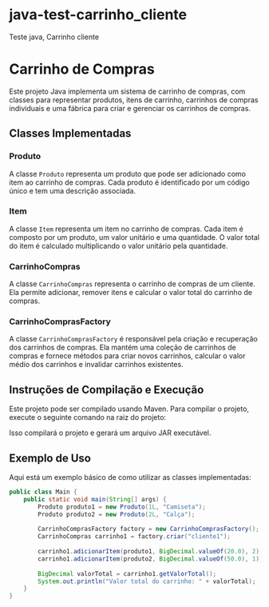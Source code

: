 # java-test-carrinho_cliente
Teste java, Carrinho cliente
# Carrinho de Compras

Este projeto Java implementa um sistema de carrinho de compras, com classes para representar produtos, itens de carrinho, carrinhos de compras individuais e uma fábrica para criar e gerenciar os carrinhos de compras.

## Classes Implementadas

### Produto

A classe `Produto` representa um produto que pode ser adicionado como item ao carrinho de compras. Cada produto é identificado por um código único e tem uma descrição associada.

### Item

A classe `Item` representa um item no carrinho de compras. Cada item é composto por um produto, um valor unitário e uma quantidade. O valor total do item é calculado multiplicando o valor unitário pela quantidade.

### CarrinhoCompras

A classe `CarrinhoCompras` representa o carrinho de compras de um cliente. Ela permite adicionar, remover itens e calcular o valor total do carrinho de compras.

### CarrinhoComprasFactory

A classe `CarrinhoComprasFactory` é responsável pela criação e recuperação dos carrinhos de compras. Ela mantém uma coleção de carrinhos de compras e fornece métodos para criar novos carrinhos, calcular o valor médio dos carrinhos e invalidar carrinhos existentes.

## Instruções de Compilação e Execução

Este projeto pode ser compilado usando Maven. Para compilar o projeto, execute o seguinte comando na raiz do projeto:



Isso compilará o projeto e gerará um arquivo JAR executável.

## Exemplo de Uso

Aqui está um exemplo básico de como utilizar as classes implementadas:

```java
public class Main {
    public static void main(String[] args) {
        Produto produto1 = new Produto(1L, "Camiseta");
        Produto produto2 = new Produto(2L, "Calça");
        
        CarrinhoComprasFactory factory = new CarrinhoComprasFactory();
        CarrinhoCompras carrinho1 = factory.criar("cliente1");
        
        carrinho1.adicionarItem(produto1, BigDecimal.valueOf(20.0), 2);
        carrinho1.adicionarItem(produto2, BigDecimal.valueOf(50.0), 1);
        
        BigDecimal valorTotal = carrinho1.getValorTotal();
        System.out.println("Valor total do carrinho: " + valorTotal);
    }
}

